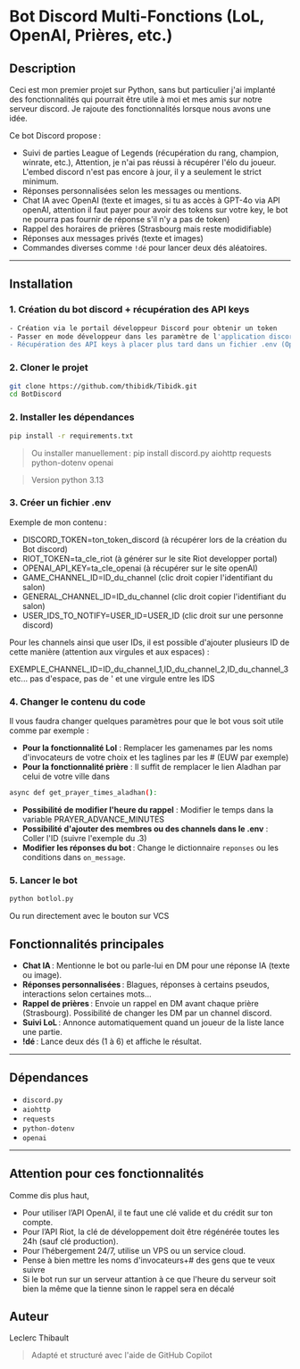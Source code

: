 # Bot Discord Multi-Fonctions (LoL, OpenAI, Prières, etc.)

## Description

Ceci est mon premier projet sur Python, sans but particulier j'ai implanté des fonctionnalités qui pourrait être utile à moi et mes amis sur notre serveur discord. Je rajoute des fonctionnalités lorsque nous avons une idée. 

Ce bot Discord propose :
- Suivi de parties League of Legends (récupération du rang, champion, winrate, etc.), Attention, je n'ai pas réussi à récupérer l'élo du joueur. L'embed discord n'est pas encore à jour, il y a seulement le strict minimum.
- Réponses personnalisées selon les messages ou mentions.
- Chat IA avec OpenAI (texte et images, si tu as accès à GPT-4o via API openAI, attention il faut payer pour avoir des tokens sur votre key, le bot ne pourra pas fournir de réponse s'il n'y a pas de token)
- Rappel des horaires de prières (Strasbourg mais reste modidifiable)
- Réponses aux messages privés (texte et images)
- Commandes diverses comme `!dé` pour lancer deux dés aléatoires.

---

## Installation

### 1. **Création du bot discord + récupération des API keys**
```sh
- Création via le portail développeur Discord pour obtenir un token
- Passer en mode développeur dans les paramètre de l'application discord 
- Récupération des API keys à placer plus tard dans un fichier .env (OpenAI, Riot Games et Discord token)
```

### 2. **Cloner le projet**
```sh
git clone https://github.com/thibidk/Tibidk.git
cd BotDiscord
```

### 2. **Installer les dépendances**
```sh
pip install -r requirements.txt 
```
> Ou installer manuellement :
> pip install discord.py aiohttp requests python-dotenv openai

> Version python 3.13

### 3. **Créer un fichier .env**

Exemple de mon contenu :

- DISCORD_TOKEN=ton_token_discord (à récupérer lors de la création du Bot discord)
- RIOT_TOKEN=ta_cle_riot (à générer sur le site Riot developper portal)
- OPENAI_API_KEY=ta_cle_openai (à récupérer sur le site openAI)
- GAME_CHANNEL_ID=ID_du_channel (clic droit copier l'identifiant du salon)
- GENERAL_CHANNEL_ID=ID_du_channel (clic droit copier l'identifiant du salon)
- USER_IDS_TO_NOTIFY=USER_ID=USER_ID (clic droit sur une personne discord)

Pour les channels ainsi que user IDs, il est possible d'ajouter plusieurs ID de cette manière (attention aux virgules et aux espaces) : 

EXEMPLE_CHANNEL_ID=ID_du_channel_1,ID_du_channel_2,ID_du_channel_3  etc... pas d'espace, pas de ' et une virgule entre les IDS

### 4. **Changer le contenu du code**

Il vous faudra changer quelques paramètres pour que le bot vous soit utile comme par exemple :
-  **Pour la fonctionnalité Lol** : Remplacer les gamenames par les noms d'invocateurs de votre choix et les taglines par les # (EUW par exemple)
-  **Pour la fonctionnalité prière** : Il suffit de remplacer le lien Aladhan par celui de votre ville dans 
```sh
async def get_prayer_times_aladhan():
```
- **Possibilité de modifier l'heure du rappel** : Modifier le temps dans la variable PRAYER_ADVANCE_MINUTES
- **Possibilité d'ajouter des membres ou des channels dans le .env** : Coller l'ID (suivre l'exemple du .3)
- **Modifier les réponses du bot** : Change le dictionnaire `reponses` ou les conditions dans `on_message`.

### 5. **Lancer le bot**
```sh
python botlol.py
```
Ou run directement avec le bouton sur VCS

## Fonctionnalités principales

- **Chat IA** : Mentionne le bot ou parle-lui en DM pour une réponse IA (texte ou image).
- **Réponses personnalisées** : Blagues, réponses à certains pseudos, interactions selon certaines mots... 
- **Rappel de prières** : Envoie un rappel en DM avant chaque prière (Strasbourg). Possibilité de changer les DM par un channel discord.
- **Suivi LoL** : Annonce automatiquement quand un joueur de la liste lance une partie.
- **!dé** : Lance deux dés (1 à 6) et affiche le résultat.
---

## Dépendances

- `discord.py`
- `aiohttp`
- `requests`
- `python-dotenv`
- `openai`

---

## Attention pour ces fonctionnalités
Comme dis plus haut, 

- Pour utiliser l’API OpenAI, il te faut une clé valide et du crédit sur ton compte.
- Pour l’API Riot, la clé de développement doit être régénérée toutes les 24h (sauf clé production).
- Pour l’hébergement 24/7, utilise un VPS ou un service cloud.
- Pense à bien mettre les noms d'invocateurs+# des gens que te veux suivre
- Si le bot run sur un serveur attantion à ce que l'heure du serveur soit bien la même que la tienne sinon le rappel sera en décalé

## Auteur
Leclerc Thibault
> Adapté et structuré avec l'aide de GitHub Copilot 
